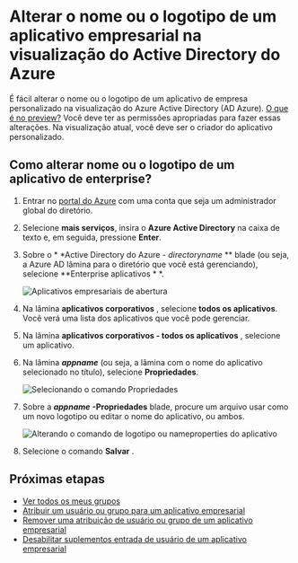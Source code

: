 <properties
    pageTitle="Alterar o nome ou o logotipo de um aplicativo empresarial na visualização do Active Directory do Azure | Microsoft Azure"
    description="Como alterar o nome ou o logotipo para um aplicativo de empresa personalizados no Active Directory do Azure"
    services="active-directory"
    documentationCenter=""
    authors="curtand"
    manager="femila"
    editor=""/>

<tags
    ms.service="active-directory"
    ms.workload="identity"
    ms.tgt_pltfrm="na"
    ms.devlang="na"
    ms.topic="article"
    ms.date="09/30/2016"
    ms.author="curtand"/>

# <a name="change-the-name-or-logo-of-an-enterprise-app-in-azure-active-directory-preview"></a>Alterar o nome ou o logotipo de um aplicativo empresarial na visualização do Active Directory do Azure

É fácil alterar o nome ou o logotipo de um aplicativo de empresa personalizado na visualização do Azure Active Directory (AD Azure). [O que é no preview?](active-directory-preview-explainer.md) Você deve ter as permissões apropriadas para fazer essas alterações. Na visualização atual, você deve ser o criador do aplicativo personalizado.

## <a name="how-do-i-change-an-enterprise-apps-name-or-logo"></a>Como alterar nome ou o logotipo de um aplicativo de enterprise?

1. Entrar no [portal do Azure](https://portal.azure.com) com uma conta que seja um administrador global do diretório.

2. Selecione **mais serviços**, insira o **Azure Active Directory** na caixa de texto e, em seguida, pressione **Enter**.

3. Sobre o * *Active Directory do Azure - *directoryname* ** blade (ou seja, a Azure AD lâmina para o diretório que você está gerenciando), selecione **Enterprise aplicativos * *.

    ![Aplicativos empresariais de abertura](./media/active-directory-coreapps-change-app-logo-azure-portal/open-enterprise-apps.png)

4. Na lâmina **aplicativos corporativos** , selecione **todos os aplicativos**. Você verá uma lista dos aplicativos que você pode gerenciar.

5. Na lâmina **aplicativos corporativos - todos os aplicativos** , selecione um aplicativo.

6. Na lâmina ***appname*** (ou seja, a lâmina com o nome do aplicativo selecionado no título), selecione **Propriedades**.

    ![Selecionando o comando Propriedades](./media/active-directory-coreapps-change-app-logo-azure-portal/select-app.png)

7. Sobre a ***appname*** **-Propriedades** blade, procure um arquivo usar como um novo logotipo ou editar o nome do aplicativo, ou ambos.

    ![Alterando o comando de logotipo ou nameproperties do aplicativo](./media/active-directory-coreapps-change-app-logo-azure-portal/change-logo.png)

8. Selecione o comando **Salvar** .

## <a name="next-steps"></a>Próximas etapas

- [Ver todos os meus grupos](active-directory-groups-view-azure-portal.md)
- [Atribuir um usuário ou grupo para um aplicativo empresarial](active-directory-coreapps-assign-user-azure-portal.md)
- [Remover uma atribuição de usuário ou grupo de um aplicativo empresarial](active-directory-coreapps-remove-assignment-azure-portal.md)
- [Desabilitar suplementos entrada de usuário de um aplicativo empresarial](active-directory-coreapps-disable-app-azure-portal.md)
